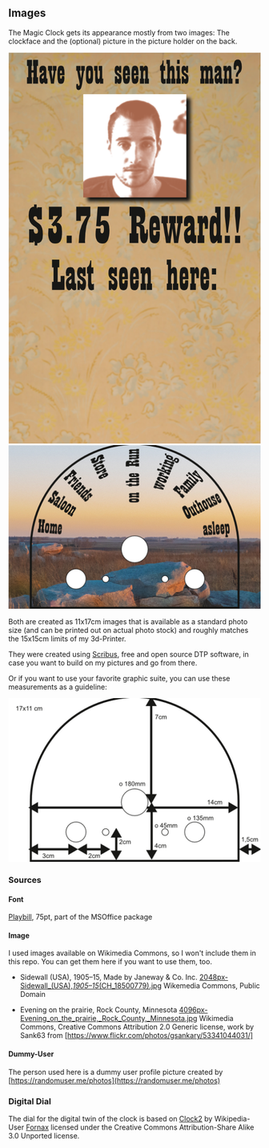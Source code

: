 ## Images

The Magic Clock gets its appearance mostly from two images: The clockface and the (optional) picture in the picture holder on the back.

![Backdrop 1](Backdrops-Seite001.png)
![Backdrop 2](Backdrops-Seite002.png)

Both are created as 11x17cm images that is available as a standard photo size (and can be printed out on actual photo stock) and roughly matches the 15x15cm limits of my 3d-Printer.

They were created using [Scribus](https://www.scribus.net/), free and open source DTP software, in case you want to build on my pictures and go from there.

Or if you want to use your favorite graphic suite, you can use these measurements as a guideline:

![Measurements](Backdrops_measurements.png)

### Sources

#### Font
[Playbill](https://learn.microsoft.com/de-at/typography/font-list/playbill), 75pt, part of the MSOffice package

#### Image

I used images available on Wikimedia Commons, so I won't include them in this repo. You can get them here if you want to use them, too.

* Sidewall (USA), 1905–15, Made by Janeway & Co. Inc. [2048px-Sidewall_(USA),_1905–15_(CH_18500779).jpg](https://commons.wikimedia.org/wiki/File:Sidewall_(USA),_1905%E2%80%9315_(CH_18500779).jpg) Wikemedia Commons, Public Domain

* Evening on the prairie, Rock County, Minnesota [4096px-Evening_on_the_prairie,_Rock_County,_Minnesota.jpg](https://commons.wikimedia.org/wiki/File:Evening_on_the_prairie,_Rock_County,_Minnesota.jpg) Wikimedia Commons, Creative Commons Attribution 2.0 Generic license, work by Sank63 from [https://www.flickr.com/photos/gsankary/53341044031/]

#### Dummy-User
The person used here is a dummy user profile picture created by [https://randomuser.me/photos](https://randomuser.me/photos)

### Digital Dial
The dial for the digital twin of the clock is based on [Clock2](https://commons.wikimedia.org/wiki/File:Clock2.svg) by Wikipedia-User [Fornax](https://commons.wikimedia.org/wiki/User:Fornax) licensed under the Creative Commons Attribution-Share Alike 3.0 Unported license.
